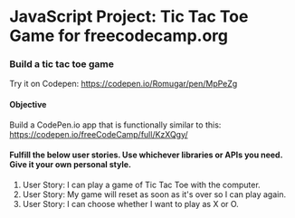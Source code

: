 # JavaScript Project: Tic Tac Toe Game for freecodecamp.org

### Build a tic tac toe game

Try it on Codepen: https://codepen.io/Romugar/pen/MpPeZg

#### Objective

Build a CodePen.io app that is functionally similar to this: https://codepen.io/freeCodeCamp/full/KzXQgy/

#### Fulfill the below user stories. Use whichever libraries or APIs you need. Give it your own personal style.

1. User Story: I can play a game of Tic Tac Toe with the computer.
2. User Story: My game will reset as soon as it's over so I can play again.
3. User Story: I can choose whether I want to play as X or O.
